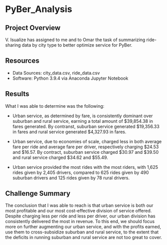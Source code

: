 # PyBer_Analysis

## Project Overview
V. Isualize has assigned to me and to Omar the task of summarizing ride-sharing data by city type to better optimize service for PyBer.

## Resources
- Data Sources: city_data.csv, ride_data.csv
- Software: Python 3.9.4 via Anaconda Jupyter Notebook

## Results
What I was able to determine was the following:

- Urban service, as determined by fare, is consistently dominant over suburban and rural service, earning a total amount of $39,854.38 in fares generated.  By contranst, suburban service generated $19,356.33 in fares and rural service generated $4,327.93 in fares.

- Urban service, due to economies of scale, charged less in both average fare per ride and average fare per driver, respectively charging $24.53 and $16.57.  By contract, suburban service charged $30.97 and $39.50 and rural service charged $34.62 and $55.49.

- Urban service provided the most rides with the most riders, with 1,625 rides given by 2,405 drivers, compared to 625 rides given by 490 suburban drivers and 125 rides given by 78 rural drivers.

## Challenge Summary
The conclusion that I was able to reach is that urban service is both our most profitable and our most cost-effective division of service offered.  Despite charging less per ride and less per driver, our urban division has consistently delivered the most in revenue.  To this end, we should focus more on further augmenting our urban service, and with the profits earned, use them to cross-subsidize suburban and rural service, to the extent that the deficits in running suburban and rural service are not too great to cover.
